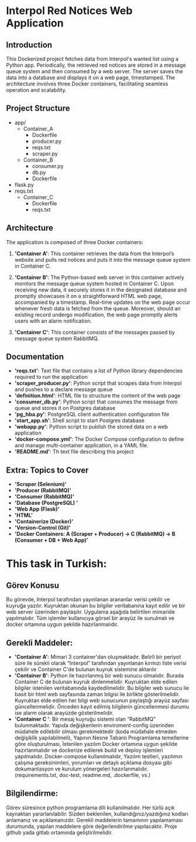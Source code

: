 # **Interpol Red Notices Web Application**

## **Introduction**
This Dockerized project fetches data from Interpol's wanted list using a Python app. Periodically, the retrieved red notices are stored in a message queue system and then consumed by a web server. The server saves the data into a database and displays it on a web page, timestamped. The architecture involves three Docker containers, facilitating seamless operation and scalability.

## **Project Structure**
- app/
	- Container_A
		- Dockerfile
		- producer.py
		- reqs.txt
		- scraper.py
	- Container_B
		- consumer.py
		- db.py
		- Dockerfile
- flask.py
- reqs.txt
	- Container_C
		- Dockerfile
		- reqs.txt


## **Architecture**
The application is composed of three Docker containers:

1. **'Container A'**: This container retrieves the data from the Interpol’s website and pulls red notices and puts it into the message queue system in Container C.

2. **'Container B'**: The Python-based web server in this container actively monitors the message queue system hosted in Container C. Upon receiving new data, it securely stores it in the designated database and promptly showcases it on a straightforward HTML web page, accompanied by a timestamp. Real-time updates on the web page occur whenever fresh data is fetched from the queue. Moreover, should an existing record undergo modification, the web page promptly alerts users with an alarm notification.

3. **'Container C'**: This container consists of the messages passed by message queue system RabbitMQ.


## **Documentation**

* **'reqs.txt'**: Text file that contains a list of Python library dependencies required to run the application
* **'scraper_producer.py'**: Python script that scrapes data from Interpol and pushes to a declare message queue
* **'definition.html'**: HTML file to structure the content of the web page
* **'consumer_db.py'**: Python script that consumes the message from queue and stores it on Postgres database
* **'pg_hba.py'**: PostgreSQL client authentication configuration file
* **'start_app.sh'**: Shell script to start Postgres database
* **'webapp.py'**: Python script to publish the stored data on a web application
* **'docker-compose.yml'**: The Docker Compose configuration to define and manage multi-container application, in a YAML file.
* **'README.md'**: Th text file describing this project


## **Extra: Topics to Cover**

* **'Scraper (Selenium)'**
* **'Producer (RabbitMQ)'**
* **'Consumer (RabbitMQ)'**
* **'Database (PostgreSQL) '**
* **'Web App (Flask)'**
* **'HTML'**
* **'Containerize (Docker)'**
* **'Version-Control (Git)'**
* **'Docker Containers: A (Scraper + Producer) -> C (RabbitMQ) -> B (Consumer + DB + Web App)'**

# **This task in Turkish:**

## **Görev Konusu**
Bu görevde,  Interpol tarafından yayınlanan arananlar verisi çekilir ve kuyruğa yazılır. Kuyruktan okunan bu bilgiler veritabanına kayıt edilir ve bir web server üzerinden paylaşılır. Uygulama aşağıda belirtilen mimaride yapılmalıdır.
Tüm işlemler kullanıcıya görsel bir arayüz ile sunulmalı ve docker ortamına uygun şekilde hazırlanmalıdır.

## **Gerekli Maddeler**:
* **'Container A'**: Mimari 3 container'dan oluşmaktadır. Belirli bir periyot süre ile sürekli olarak “Interpol” tarafından yayınlanan kırmızı liste verisi çekilir ve Container C'de bulunan kuyruk sistemine aktarılır 
* **'Container B'**: Python ile hazırlanmış bir web sunucu olmalıdır. Burada Container C de bulunan kuyruk dinlenmelidir. Kuyruktan elde edilen bilgiler istenilen veritabanında kaydedilmelidir. Bu bilgiler web sunucu ile basit bir html web sayfasında zaman bilgisi ile birlikte gösterilmelidir. Kuyruktan elde edilen her bilgi web sunucunun paylaştığı arayüz sayfası güncellenmelidir. Önceden kayıt edilmiş bilgilerin güncellenmesi durumu ise alarm olarak arayüzde gösterilmelidir.
* **'Container C '**: Bir mesaj kuyruğu sistemi olan “RabbitMQ” bulunmaktadır.
Yapıda değişkenlerin enviroment-config üzerinden müdahele edilebilir olması gerekmektedir (koda müdahale etmeden değişiklik yapılabilmeli),
Yapının Nesne Tabanlı Programlama temellerine göre oluşturulması,
İstenilen yazılım Docker ortamına uygun şekilde hazırlanmalıdır ve dockerize edilerek build ve deploy işlemleri yapılmalıdır. Docker-compose kullanılmalıdır,
Yazılım testleri, yazılımın çalışma gereksinimleri, yorumları ve detaylı açıklama dosyası gibi dokumantasyon ve kurulum yönergeleri hazırlanmalıdır. (requirements.txt, doc-test, readme.md, .dockerfile, vs.) 

## **Bilgilendirme**:
Görev süresince python programlama dili kullanılmalıdır.
Her türlü açık kaynaktan yararlanılabilir.
Sizden beklenilen, kullandığınız/yazdığınız kodları anlamanız ve açıklamanızdır.
Gerekli maddelerin tamamının yapılamaması durumunda, yapılan maddelere göre değerlendirilme yapılacaktır.
Proje github yada gitlab ortamında geliştirilmelidir.
